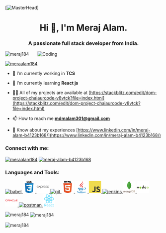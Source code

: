 [![MasterHead](https://images.app.goo.gl/iboj4X4naq98Abf89)]
<h1 align="center">Hi 👋, I'm Meraj Alam.</h1>
<h3 align="center">A passionate full stack developer from India.</h3>
<img align="right" alt="Coding" width="400" src="https://images.app.goo.gl/v7JzRCgDEQL4muZt7">

<p align="left"> <img src="https://komarev.com/ghpvc/?username=meraj184&label=Profile%20views&color=0e75b6&style=flat" alt="meraj184" /> </p>

<p align="left"> <a href="https://twitter.com/meraalam184" target="blank"><img src="https://img.shields.io/twitter/follow/meraalam184?logo=twitter&style=for-the-badge" alt="meraalam184" /></a> </p>

- 🔭 I’m currently working in **TCS**

- 🌱 I’m currently learning **React js**

- 👨‍💻 All of my projects are available at [https://stackblitz.com/edit/dom-project-chaiaurcode-v8vtck?file=index.html](https://stackblitz.com/edit/dom-project-chaiaurcode-v8vtck?file=index.html)

- 📫 How to reach me **mdmalam301@gmail.com**

- 📄 Know about my experiences [https://www.linkedin.com/in/meraj-alam-b4123b168/](https://www.linkedin.com/in/meraj-alam-b4123b168/)

<h3 align="left">Connect with me:</h3>
<p align="left">
<a href="https://twitter.com/meraalam184" target="blank"><img align="center" src="https://raw.githubusercontent.com/rahuldkjain/github-profile-readme-generator/master/src/images/icons/Social/twitter.svg" alt="meraalam184" height="30" width="40" /></a>
<a href="https://linkedin.com/in/meraj-alam-b4123b168" target="blank"><img align="center" src="https://raw.githubusercontent.com/rahuldkjain/github-profile-readme-generator/master/src/images/icons/Social/linked-in-alt.svg" alt="meraj-alam-b4123b168" height="30" width="40" /></a>
</p>

<h3 align="left">Languages and Tools:</h3>
<p align="left"> <a href="https://babeljs.io/" target="_blank" rel="noreferrer"> <img src="https://www.vectorlogo.zone/logos/babeljs/babeljs-icon.svg" alt="babel" width="40" height="40"/> </a> <a href="https://www.w3schools.com/css/" target="_blank" rel="noreferrer"> <img src="https://raw.githubusercontent.com/devicons/devicon/master/icons/css3/css3-original-wordmark.svg" alt="css3" width="40" height="40"/> </a> <a href="https://expressjs.com" target="_blank" rel="noreferrer"> <img src="https://raw.githubusercontent.com/devicons/devicon/master/icons/express/express-original-wordmark.svg" alt="express" width="40" height="40"/> </a> <a href="https://git-scm.com/" target="_blank" rel="noreferrer"> <img src="https://www.vectorlogo.zone/logos/git-scm/git-scm-icon.svg" alt="git" width="40" height="40"/> </a> <a href="https://www.w3.org/html/" target="_blank" rel="noreferrer"> <img src="https://raw.githubusercontent.com/devicons/devicon/master/icons/html5/html5-original-wordmark.svg" alt="html5" width="40" height="40"/> </a> <a href="https://www.java.com" target="_blank" rel="noreferrer"> <img src="https://raw.githubusercontent.com/devicons/devicon/master/icons/java/java-original.svg" alt="java" width="40" height="40"/> </a> <a href="https://developer.mozilla.org/en-US/docs/Web/JavaScript" target="_blank" rel="noreferrer"> <img src="https://raw.githubusercontent.com/devicons/devicon/master/icons/javascript/javascript-original.svg" alt="javascript" width="40" height="40"/> </a> <a href="https://www.jenkins.io" target="_blank" rel="noreferrer"> <img src="https://www.vectorlogo.zone/logos/jenkins/jenkins-icon.svg" alt="jenkins" width="40" height="40"/> </a> <a href="https://www.mongodb.com/" target="_blank" rel="noreferrer"> <img src="https://raw.githubusercontent.com/devicons/devicon/master/icons/mongodb/mongodb-original-wordmark.svg" alt="mongodb" width="40" height="40"/> </a> <a href="https://nodejs.org" target="_blank" rel="noreferrer"> <img src="https://raw.githubusercontent.com/devicons/devicon/master/icons/nodejs/nodejs-original-wordmark.svg" alt="nodejs" width="40" height="40"/> </a> <a href="https://www.oracle.com/" target="_blank" rel="noreferrer"> <img src="https://raw.githubusercontent.com/devicons/devicon/master/icons/oracle/oracle-original.svg" alt="oracle" width="40" height="40"/> </a> <a href="https://postman.com" target="_blank" rel="noreferrer"> <img src="https://www.vectorlogo.zone/logos/getpostman/getpostman-icon.svg" alt="postman" width="40" height="40"/> </a> <a href="https://reactjs.org/" target="_blank" rel="noreferrer"> <img src="https://raw.githubusercontent.com/devicons/devicon/master/icons/react/react-original-wordmark.svg" alt="react" width="40" height="40"/> </a> </p>

<p><img align="left" src="https://github-readme-stats.vercel.app/api/top-langs?username=meraj184&show_icons=true&locale=en&layout=compact" alt="meraj184" /></p>

<p>&nbsp;<img align="center" src="https://github-readme-stats.vercel.app/api?username=meraj184&show_icons=true&locale=en" alt="meraj184" /></p>

<p><img align="center" src="https://github-readme-streak-stats.herokuapp.com/?user=meraj184&" alt="meraj184" /></p>
